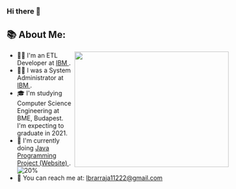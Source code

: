 ### Hi there 👋

## 📚 About Me:
<a href="https://github.com/IbrarShakoor/"><img align="right" width="350" height="263" src="https://github.com/SABERGLOW/SABERGLOW/blob/master/Misc/aboutme.gif"></a>
  - 👨‍💻 I'm an ETL Developer at <a href = "https://www.ibm.com/hu-en">IBM </a>.
  - 👨‍🏫 I was a System Administrator at <a href = "https://www.ibm.com/hu-en">IBM </a>.
  - 🎓 I'm studying Computer Science Engineering at BME, Budapest. I'm expecting to graduate in 2021.
  - 🎯 I'm currently doing <a href="https://github.com/IbrarShakoor/Online-Food-Webshop">  Java Programming Project (Website) </a>.![20%](https://progress-bar.dev/80)
  - 📧 You can reach me at: Ibrarraja11222@gmail.com
<p>&nbsp;</p>

